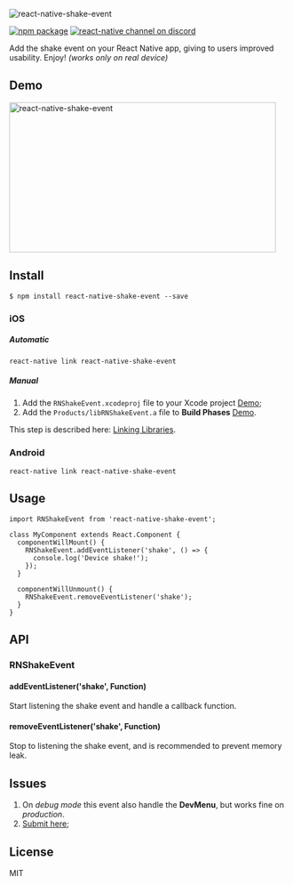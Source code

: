 ![react-native-shake-event](https://cdn.rawgit.com/jadsonlourenco/react-native-shake-event/master/media/promo.jpg)

[![npm package](https://img.shields.io/npm/v/react-native-shake-event.svg?style=flat-square)](https://www.npmjs.org/package/react-native-shake-event)
[![react-native channel on discord](https://img.shields.io/badge/discord-react--native%40reactiflux-738bd7.svg?style=flat-square)](https://discord.gg/0ZcbPKXt5bXsb3os)

Add the shake event on your React Native app, giving to users improved usability. Enjoy!
*(works only on real device)*

## Demo
<img src="https://cdn.rawgit.com/jadsonlourenco/react-native-shake-event/master/media/demo.gif" width="480" height="270" alt="react-native-shake-event">


## Install

```
$ npm install react-native-shake-event --save
```

### iOS

##### Automatic

`react-native link react-native-shake-event`

##### Manual

1. Add the `RNShakeEvent.xcodeproj` file to your Xcode project [Demo](https://facebook.github.io/react-native/img/AddToLibraries.png);
2. Add the `Products/libRNShakeEvent.a` file to **Build Phases**  [Demo](https://facebook.github.io/react-native/img/AddToBuildPhases.png).

This step is described here: [Linking Libraries](https://facebook.github.io/react-native/docs/linking-libraries-ios.html#content).

### Android

`react-native link react-native-shake-event`

## Usage

```
import RNShakeEvent from 'react-native-shake-event';

class MyComponent extends React.Component {
  componentWillMount() {
    RNShakeEvent.addEventListener('shake', () => {
      console.log('Device shake!');
    });
  }

  componentWillUnmount() {
    RNShakeEvent.removeEventListener('shake');
  }
}
```

## API

### RNShakeEvent

#### addEventListener('shake', Function)
Start listening the shake event and handle a callback function.

#### removeEventListener('shake', Function)
Stop to listening the shake event, and is recommended to prevent memory leak.

## Issues
1. On *debug mode* this event also handle the **DevMenu**, but works fine on *production*.  
2. [Submit here](https://github.com/jadsonlourenco/react-native-shake-event/issues);

## License

MIT
